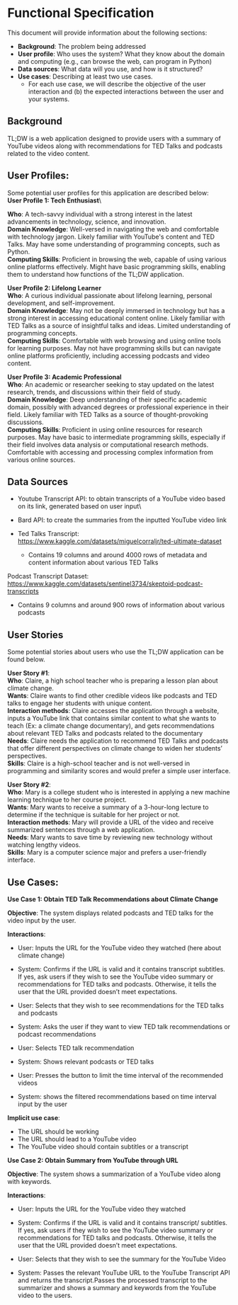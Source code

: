 # Functional Specification
This document will provide information about the following sections: 
- **Background**: The problem being addressed
- **User profile**: Who uses the system? What they know about the domain and computing (e.g., can browse the web, can program in Python)
- **Data sources**: What data will you use, and how is it structured?
- **Use cases**: Describing at least two use cases.
  - For each use case, we will describe the objective of the user interaction and (b) the expected interactions between the user and your systems.
 
## Background
TL;DW is a web application designed to provide users with a summary of YouTube videos along with recommendations for TED Talks and podcasts related to the video content.

## User Profiles:
Some potential user profiles for this application are described below:
\
**User Profile 1: Tech Enthusiast**\

**Who**: A tech-savvy individual with a strong interest in the latest advancements in technology, science, and innovation.\
**Domain Knowledge**: Well-versed in navigating the web and comfortable with technology jargon. Likely familiar with YouTube's content and TED Talks. May have some understanding of programming concepts, such as Python.\
**Computing Skills**: Proficient in browsing the web, capable of using various online platforms effectively. Might have basic programming skills, enabling them to understand how functions of the TL;DW application.

**User Profile 2: Lifelong Learner**\
**Who**: A curious individual passionate about lifelong learning, personal development, and self-improvement.\
**Domain Knowledge**: May not be deeply immersed in technology but has a strong interest in accessing educational content online. Likely familiar with TED Talks as a source of insightful talks and ideas. Limited understanding of programming concepts.\
**Computing Skills**: Comfortable with web browsing and using online tools for learning purposes. May not have programming skills but can navigate online platforms proficiently, including accessing podcasts and video content.

**User Profile 3: Academic Professional**\
**Who**: An academic or researcher seeking to stay updated on the latest research, trends, and discussions within their field of study.\
**Domain Knowledge**: Deep understanding of their specific academic domain, possibly with advanced degrees or professional experience in their field. Likely familiar with TED Talks as a source of thought-provoking discussions.\
**Computing Skills**: Proficient in using online resources for research purposes. May have basic to intermediate programming skills, especially if their field involves data analysis or computational research methods. Comfortable with accessing and processing complex information from various online sources.

## Data Sources

- Youtube Transcript API: to obtain transcripts of a YouTube video based on its link, generated based on user input\
- Bard API: to create the summaries from the inputted YouTube video link

- Ted Talks Transcript: https://www.kaggle.com/datasets/miguelcorraljr/ted-ultimate-dataset 
  -  Contains 19 columns and around 4000 rows of metadata and content information about various TED Talks

Podcast Transcript Dataset: https://www.kaggle.com/datasets/sentinel3734/skeptoid-podcast-transcripts
  - Contains 9 columns and around 900 rows of information about various podcasts

## User Stories

Some potential stories about users who use the TL;DW application can be found below.

**User Story #1**:\
**Who**: Claire, a high school teacher who is preparing a lesson plan about climate change.\
**Wants**: Claire wants to find other credible videos like podcasts and TED talks to engage her students with unique content.\
**Interaction methods**: Claire accesses the application through a website, inputs a YouTube link that contains similar content to what she wants to teach (Ex: a climate change documentary), and gets recommendations about relevant TED Talks and podcasts related to the documentary\
**Needs**: Claire needs the application to recommend TED Talks and podcasts that offer different perspectives on climate change to widen her students’ perspectives.\
**Skills**: Claire is a high-school teacher and is not well-versed in programming and similarity scores and would prefer a simple user interface.

**User Story #2**:\
**Who**: Mary is a college student who is interested in applying a new machine learning technique to her course project.\
**Wants**: Mary wants to receive a summary of a 3-hour-long lecture to determine if the technique is suitable for her project or not.\
**Interaction methods**: Mary will provide a URL of the video and receive summarized sentences through a web application.\
**Needs**: Mary wants to save time by reviewing new technology without watching lengthy videos.\
**Skills**: Mary is a computer science major and prefers a user-friendly interface.

## Use Cases: 

**Use Case 1: Obtain TED Talk Recommendations about Climate Change**

**Objective**: The system displays related podcasts and TED talks for the video input by the user.

**Interactions**: 
  - User: Inputs the URL for the YouTube video they watched (here about climate change)
  - System: Confirms if the URL is valid and it contains transcript subtitles. If yes, ask users if they wish to see the YouTube video summary or recommendations for TED talks and podcasts. Otherwise, it tells the user that the URL provided doesn’t meet expectations.

  
  - User: Selects that they wish to see recommendations for the TED talks and podcasts
  - System: Asks the user if they want to view TED talk recommendations or podcast recommendations


  - User: Selects TED talk recommendation
  - System: Shows relevant podcasts or TED talks


  - User: Presses the button to limit the time interval of the recommended videos
  - System: shows the filtered recommendations based on time interval input by the user

**Implicit use case**:
- The URL should be working
- The URL should lead to a YouTube video
- The YouTube video should contain subtitles or a transcript

**Use Case 2: Obtain Summary from YouTube through URL**

**Objective**: The system shows a summarization of a YouTube video along with keywords.

**Interactions**: 
  - User: Inputs the URL for the YouTube video they watched
  - System: Confirms if the URL is valid and it contains transcript/ subtitles. If yes, ask users if they wish to see the YouTube video summary or recommendations for TED talks and podcasts. Otherwise, it tells the user that the URL provided doesn’t meet expectations.


  - User: Selects that they wish to see the summary for the YouTube Video
  - System: Passes the relevant YouTube URL to the YouTube Transcript API and returns the transcript.Passes the processed transcript to the summarizer and shows a summary and keywords from the YouTube video to the users. 




